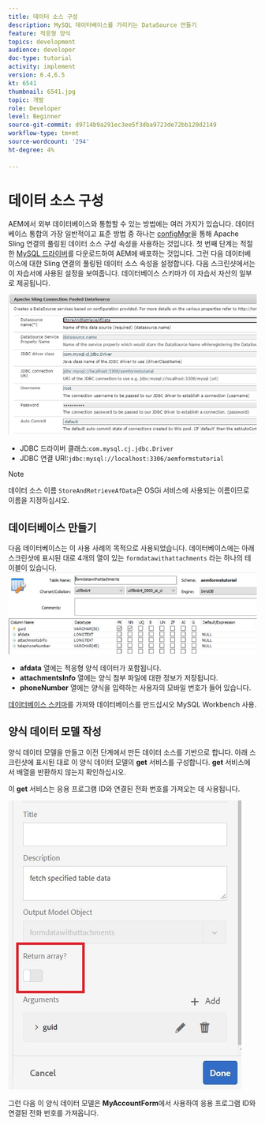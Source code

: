 ```yaml
---
title: 데이터 소스 구성
description: MySQL 데이터베이스를 가리키는 DataSource 만들기
feature: 적응형 양식
topics: development
audience: developer
doc-type: tutorial
activity: implement
version: 6.4,6.5
kt: 6541
thumbnail: 6541.jpg
topic: 개발
role: Developer
level: Beginner
source-git-commit: d9714b9a291ec3ee5f3dba9723de72bb120d2149
workflow-type: tm+mt
source-wordcount: '294'
ht-degree: 4%

---
```



# 데이터 소스 구성

AEM에서 외부 데이터베이스와 통합할 수 있는 방법에는 여러 가지가 있습니다. 데이터베이스 통합의 가장 일반적이고 표준 방법 중 하나는 [configMgr](http://localhost:4502/system/console/configMgr)을 통해 Apache Sling 연결의 풀링된 데이터 소스 구성 속성을 사용하는 것입니다.
첫 번째 단계는 적절한 [MySQL 드라이버](https://mvnrepository.com/artifact/mysql/mysql-connector-java)를 다운로드하여 AEM에 배포하는 것입니다.
그런 다음 데이터베이스에 대한 Sling 연결의 풀링된 데이터 소스 속성을 설정합니다. 다음 스크린샷에서는 이 자습서에 사용된 설정을 보여줍니다. 데이터베이스 스키마가 이 자습서 자산의 일부로 제공됩니다.

![데이터 소스](assets/data-source.JPG)


* JDBC 드라이버 클래스:`com.mysql.cj.jdbc.Driver`
* JDBC 연결 URI:`jdbc:mysql://localhost:3306/aemformstutorial`

>[!NOTE]
>데이터 소스 이름 `StoreAndRetrieveAfData`은 OSGi 서비스에 사용되는 이름이므로 이름을 지정하십시오.


## 데이터베이스 만들기


다음 데이터베이스는 이 사용 사례의 목적으로 사용되었습니다. 데이터베이스에는 아래 스크린샷에 표시된 대로 4개의 열이 있는 `formdatawithattachments` 라는 하나의 테이블이 있습니다.
![데이터 기반](assets/table-schema.JPG)

* **afdata** 열에는 적응형 양식 데이터가 포함됩니다.
* **attachmentsInfo** 열에는 양식 첨부 파일에 대한 정보가 저장됩니다.
* **phoneNumber** 열에는 양식을 입력하는 사용자의 모바일 번호가 들어 있습니다.

[데이터베이스 스키마](assets/data-base-schema.sql)를 가져와 데이터베이스를 만드십시오
MySQL Workbench 사용.

## 양식 데이터 모델 작성

양식 데이터 모델을 만들고 이전 단계에서 만든 데이터 소스를 기반으로 합니다.
아래 스크린샷에 표시된 대로 이 양식 데이터 모델의 **get** 서비스를 구성합니다.
**get** 서비스에서 배열을 반환하지 않는지 확인하십시오.

이 **get** 서비스는 응용 프로그램 ID와 연결된 전화 번호를 가져오는 데 사용됩니다.

![getService](assets/get-service.JPG)

그런 다음 이 양식 데이터 모델은 **MyAccountForm**&#x200B;에서 사용하여 응용 프로그램 ID와 연결된 전화 번호를 가져옵니다.
